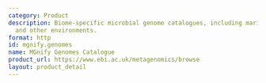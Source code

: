 ```yaml
---
category: Product
description: Biome-specific microbial genome catalogues, including marine, human gut,
  and other environments.
format: http
id: mgnify.genomes
name: MGnify Genomes Catalogue
product_url: https://www.ebi.ac.uk/metagenomics/browse
layout: product_detail
---
```

